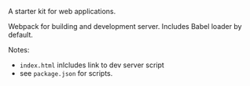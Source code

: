 A starter kit for web applications.

Webpack for building and development server. Includes Babel loader by default.

Notes:
* `index.html` inlcludes link to dev server script
* see `package.json` for scripts.